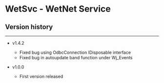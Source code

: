 # WetSvc - WetNet Service

## Version history
---------------

* v1.4.2
  * Fixed bug using OdbcConnection IDisposable interface
  * Fixed bug in autoupdate band function under Wj_Events

* v1.0.0
  * First version released